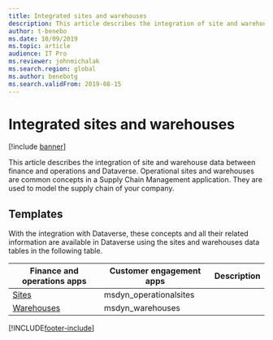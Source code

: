 ```yaml
---
title: Integrated sites and warehouses
description: This article describes the integration of site and warehouse data between finance and operations and Dataverse.
author: t-benebo
ms.date: 10/09/2019
ms.topic: article
audience: IT Pro
ms.reviewer: johnmichalak
ms.search.region: global
ms.author: benebotg
ms.search.validFrom: 2019-08-15
---
```


# Integrated sites and warehouses

[!include [banner](../../includes/banner.md)]



This article describes the integration of site and warehouse data between finance and operations and Dataverse. Operational sites and warehouses are common concepts in a Supply Chain Management application. They are used to model the supply chain of your company.

## Templates

With the integration with Dataverse, these concepts and all their related information are available in Dataverse using the sites and warehouses data tables in the following table.

Finance and operations apps | Customer engagement apps     | Description
--------------------------|---------------------------|---
[Sites](mapping-reference.md#156) | msdyn_operationalsites | |
[Warehouses](mapping-reference.md#204) | msdyn_warehouses | |

[!INCLUDE[footer-include](../../../../includes/footer-banner.md)]

